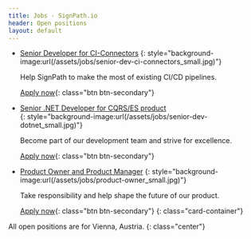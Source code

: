 ```yaml
---
title: Jobs - SignPath.io
header: Open positions
layout: default
---
```


* [Senior Developer for CI-Connectors](senior-dev-ci-connectors)
  {: style="background-image:url(/assets/jobs/senior-dev-ci-connectors_small.jpg)"}

  Help SignPath to make the most of existing CI/CD pipelines.

  [Apply now](senior-dev-ci-connectors){: class="btn btn-secondary"}

* [Senior .NET Developer for CQRS/ES product](senior-dev-dotnet)	
  {: style="background-image:url(/assets/jobs/senior-dev-dotnet_small.jpg)"}

  Become part of our development team and strive for excellence.

  [Apply now](senior-dev-dotnet){: class="btn btn-secondary"}

* [Product Owner and Product Manager](product-owner)
  {: style="background-image:url(/assets/jobs/product-owner_small.jpg)"}

  Take responsibility and help shape the future of our product.

  [Apply now](product-owner){: class="btn btn-secondary"}
{: class="card-container"}

All open positions are for Vienna, Austria.
{: class="center"}